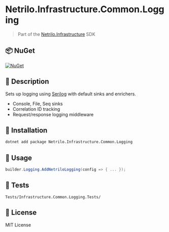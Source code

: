 # Netrilo.Infrastructure.Common.Logging

> Part of the [Netrilo.Infrastructure](https://github.com/raminesfahani/Netrilo_Infrastructure) SDK

## 📦 NuGet

[![NuGet](https://img.shields.io/nuget/v/Netrilo.Infrastructure.Common.Logging)](https://www.nuget.org/packages/Netrilo.Infrastructure.Common.Logging)

## 📖 Description

Sets up logging using [Serilog](https://serilog.net) with default sinks and enrichers.

- Console, File, Seq sinks
- Correlation ID tracking
- Request/response logging middleware

## 🚀 Installation

```bash
dotnet add package Netrilo.Infrastructure.Common.Logging
```

## 🧩 Usage

```csharp
builder.Logging.AddNetriloLogging(config => { ... });
```

## 🧪 Tests

```
Tests/Infrastructure.Common.Logging.Tests/
```

## 📄 License

MIT License
